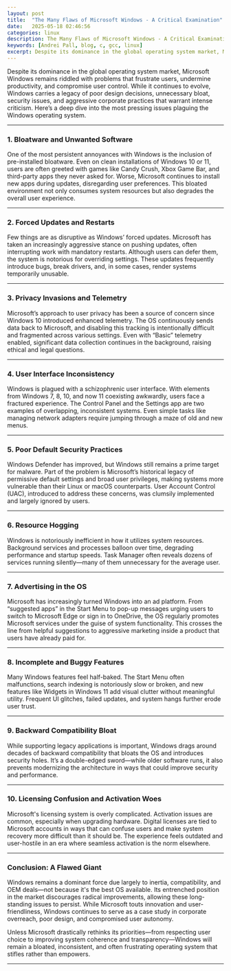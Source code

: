 ```yaml
---
layout: post
title:  "The Many Flaws of Microsoft Windows - A Critical Examination"
date:   2025-05-18 02:46:56
categories: linux
description: The Many Flaws of Microsoft Windows - A Critical Examination
keywords: [Andrei Pall, blog, c, gcc, linux]
excerpt: Despite its dominance in the global operating system market, Microsoft Windows remains riddled with problems that frustrate users
---
```


Despite its dominance in the global operating system market, Microsoft Windows remains riddled with problems that frustrate users, undermine productivity, and compromise user control. While it continues to evolve, Windows carries a legacy of poor design decisions, unnecessary bloat, security issues, and aggressive corporate practices that warrant intense criticism. Here’s a deep dive into the most pressing issues plaguing the Windows operating system.

---

### **1. Bloatware and Unwanted Software**

One of the most persistent annoyances with Windows is the inclusion of pre-installed bloatware. Even on clean installations of Windows 10 or 11, users are often greeted with games like Candy Crush, Xbox Game Bar, and third-party apps they never asked for. Worse, Microsoft continues to install new apps during updates, disregarding user preferences. This bloated environment not only consumes system resources but also degrades the overall user experience.

---

### **2. Forced Updates and Restarts**

Few things are as disruptive as Windows’ forced updates. Microsoft has taken an increasingly aggressive stance on pushing updates, often interrupting work with mandatory restarts. Although users can defer them, the system is notorious for overriding settings. These updates frequently introduce bugs, break drivers, and, in some cases, render systems temporarily unusable.

---

### **3. Privacy Invasions and Telemetry**

Microsoft’s approach to user privacy has been a source of concern since Windows 10 introduced enhanced telemetry. The OS continuously sends data back to Microsoft, and disabling this tracking is intentionally difficult and fragmented across various settings. Even with “Basic” telemetry enabled, significant data collection continues in the background, raising ethical and legal questions.

---

### **4. User Interface Inconsistency**

Windows is plagued with a schizophrenic user interface. With elements from Windows 7, 8, 10, and now 11 coexisting awkwardly, users face a fractured experience. The Control Panel and the Settings app are two examples of overlapping, inconsistent systems. Even simple tasks like managing network adapters require jumping through a maze of old and new menus.

---

### **5. Poor Default Security Practices**

Windows Defender has improved, but Windows still remains a prime target for malware. Part of the problem is Microsoft’s historical legacy of permissive default settings and broad user privileges, making systems more vulnerable than their Linux or macOS counterparts. User Account Control (UAC), introduced to address these concerns, was clumsily implemented and largely ignored by users.

---

### **6. Resource Hogging**

Windows is notoriously inefficient in how it utilizes system resources. Background services and processes balloon over time, degrading performance and startup speeds. Task Manager often reveals dozens of services running silently—many of them unnecessary for the average user.

---

### **7. Advertising in the OS**

Microsoft has increasingly turned Windows into an ad platform. From “suggested apps” in the Start Menu to pop-up messages urging users to switch to Microsoft Edge or sign in to OneDrive, the OS regularly promotes Microsoft services under the guise of system functionality. This crosses the line from helpful suggestions to aggressive marketing inside a product that users have already paid for.

---

### **8. Incomplete and Buggy Features**

Many Windows features feel half-baked. The Start Menu often malfunctions, search indexing is notoriously slow or broken, and new features like Widgets in Windows 11 add visual clutter without meaningful utility. Frequent UI glitches, failed updates, and system hangs further erode user trust.

---

### **9. Backward Compatibility Bloat**

While supporting legacy applications is important, Windows drags around decades of backward compatibility that bloats the OS and introduces security holes. It’s a double-edged sword—while older software runs, it also prevents modernizing the architecture in ways that could improve security and performance.

---

### **10. Licensing Confusion and Activation Woes**

Microsoft's licensing system is overly complicated. Activation issues are common, especially when upgrading hardware. Digital licenses are tied to Microsoft accounts in ways that can confuse users and make system recovery more difficult than it should be. The experience feels outdated and user-hostile in an era where seamless activation is the norm elsewhere.

---

### **Conclusion: A Flawed Giant**

Windows remains a dominant force due largely to inertia, compatibility, and OEM deals—not because it's the best OS available. Its entrenched position in the market discourages radical improvements, allowing these long-standing issues to persist. While Microsoft touts innovation and user-friendliness, Windows continues to serve as a case study in corporate overreach, poor design, and compromised user autonomy.

Unless Microsoft drastically rethinks its priorities—from respecting user choice to improving system coherence and transparency—Windows will remain a bloated, inconsistent, and often frustrating operating system that stifles rather than empowers.

---

